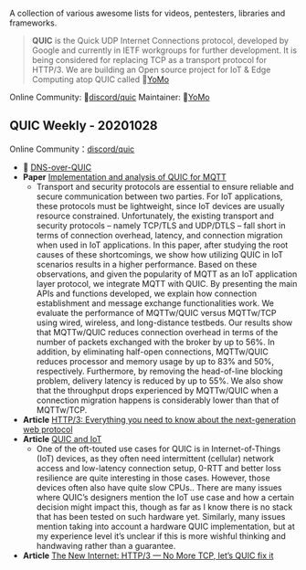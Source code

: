 A collection of various awesome lists for videos, pentesters, libraries and frameworks.

> **QUIC** is the Quick UDP Internet Connections protocol, developed by Google and currently in IETF workgroups for further development. It is being considered for replacing TCP as a transport protocol for HTTP/3. We are building an Open source project for IoT & Edge Computing atop QUIC called 🦖[YoMo](https://yomo.run/)

Online Community: 🍖[discord/quic](https://discord.gg/CTH3wv9) 
Maintainer: 🦖[YoMo](https://yomo.run/)

QUIC Weekly - 20201028
---

Online Community：[discord/quic](https://discord.gg/CTH3wv9)

* 📢 [DNS-over-QUIC](https://tools.ietf.org/html/draft-ietf-dprive-dnsoquic-01)
* **Paper** [Implementation and analysis of QUIC for MQTT](https://www.researchgate.net/publication/329835020_Implementation_and_analysis_of_QUIC_for_MQTT)
  * Transport and security protocols are essential to ensure reliable and secure communication between two parties. For IoT applications, these protocols must be lightweight, since IoT devices are usually resource constrained. Unfortunately, the existing transport and security protocols – namely TCP/TLS and UDP/DTLS – fall short in terms of connection overhead, latency, and connection migration when used in IoT applications. In this paper, after studying the root causes of these shortcomings, we show how utilizing QUIC in IoT scenarios results in a higher performance. Based on these observations, and given the popularity of MQTT as an IoT application layer protocol, we integrate MQTT with QUIC. By presenting the main APIs and functions developed, we explain how connection establishment and message exchange functionalities work. We evaluate the performance of MQTTw/QUIC versus MQTTw/TCP using wired, wireless, and long-distance testbeds. Our results show that MQTTw/QUIC reduces connection overhead in terms of the number of packets exchanged with the broker by up to 56%. In addition, by eliminating half-open connections, MQTTw/QUIC reduces processor and memory usage by up to 83% and 50%, respectively. Furthermore, by removing the head-of-line blocking problem, delivery latency is reduced by up to 55%. We also show that the throughput drops experienced by MQTTw/QUIC when a connection migration happens is considerably lower than that of MQTTw/TCP.
* **Article** [HTTP/3: Everything you need to know about the next-generation web protocol](https://portswigger.net/daily-swig/http-3-everything-you-need-to-know-about-the-next-generation-web-protocol)
* **Article** [QUIC and IoT](https://calendar.perfplanet.com/2018/quic-and-http-3-too-big-to-fail/)
  * One of the oft-touted use cases for QUIC is in Internet-of-Things (IoT) devices, as they often need intermittent (cellular) network access and low-latency connection setup, 0-RTT and better loss resilience are quite interesting in those cases. However, those devices often also have quite slow CPUs.. There are many issues where QUIC’s designers mention the IoT use case and how a certain decision might impact this, though as far as I know there is no stack that has been tested on such hardware yet. Similarly, many issues mention taking into account a hardware QUIC implementation, but at my experience level it’s unclear if this is more wishful thinking and handwaving rather than a guarantee.
* **Article** [The New Internet: HTTP/3 — No More TCP, let’s QUIC fix it](https://thexbhpguy.medium.com/the-new-internet-http-3-no-more-tcp-lets-quic-fix-it-6a4cbb6280c7)
